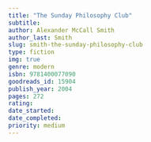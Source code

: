 ```yaml
---
title: "The Sunday Philosophy Club"
subtitle: 
author: Alexander McCall Smith
author_last: Smith
slug: smith-the-sunday-philosophy-club
type: fiction
img: true
genre: modern
isbn: 9781400077090
goodreads_id: 15904
publish_year: 2004
pages: 272
rating: 
date_started:
date_completed:
priority: medium
---
```

